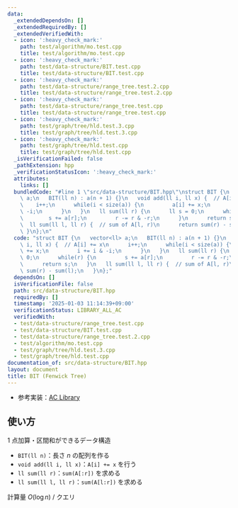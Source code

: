```yaml
---
data:
  _extendedDependsOn: []
  _extendedRequiredBy: []
  _extendedVerifiedWith:
  - icon: ':heavy_check_mark:'
    path: test/algorithm/mo.test.cpp
    title: test/algorithm/mo.test.cpp
  - icon: ':heavy_check_mark:'
    path: test/data-structure/BIT.test.cpp
    title: test/data-structure/BIT.test.cpp
  - icon: ':heavy_check_mark:'
    path: test/data-structure/range_tree.test.2.cpp
    title: test/data-structure/range_tree.test.2.cpp
  - icon: ':heavy_check_mark:'
    path: test/data-structure/range_tree.test.cpp
    title: test/data-structure/range_tree.test.cpp
  - icon: ':heavy_check_mark:'
    path: test/graph/tree/hld.test.3.cpp
    title: test/graph/tree/hld.test.3.cpp
  - icon: ':heavy_check_mark:'
    path: test/graph/tree/hld.test.cpp
    title: test/graph/tree/hld.test.cpp
  _isVerificationFailed: false
  _pathExtension: hpp
  _verificationStatusIcon: ':heavy_check_mark:'
  attributes:
    links: []
  bundledCode: "#line 1 \"src/data-structure/BIT.hpp\"\nstruct BIT {\n   vector<ll>\
    \ a;\n   BIT(ll n) : a(n + 1) {}\n   void add(ll i, ll x) {  // A[i] += x\n  \
    \    i++;\n      while(i < size(a)) {\n         a[i] += x;\n         i += i &\
    \ -i;\n      }\n   }\n   ll sum(ll r) {\n      ll s = 0;\n      while(r) {\n \
    \        s += a[r];\n         r -= r & -r;\n      }\n      return s;\n   }\n \
    \  ll sum(ll l, ll r) {  // sum of A[l, r)\n      return sum(r) - sum(l);\n  \
    \ }\n};\n"
  code: "struct BIT {\n   vector<ll> a;\n   BIT(ll n) : a(n + 1) {}\n   void add(ll\
    \ i, ll x) {  // A[i] += x\n      i++;\n      while(i < size(a)) {\n         a[i]\
    \ += x;\n         i += i & -i;\n      }\n   }\n   ll sum(ll r) {\n      ll s =\
    \ 0;\n      while(r) {\n         s += a[r];\n         r -= r & -r;\n      }\n\
    \      return s;\n   }\n   ll sum(ll l, ll r) {  // sum of A[l, r)\n      return\
    \ sum(r) - sum(l);\n   }\n};"
  dependsOn: []
  isVerificationFile: false
  path: src/data-structure/BIT.hpp
  requiredBy: []
  timestamp: '2025-01-03 11:14:39+09:00'
  verificationStatus: LIBRARY_ALL_AC
  verifiedWith:
  - test/data-structure/range_tree.test.cpp
  - test/data-structure/BIT.test.cpp
  - test/data-structure/range_tree.test.2.cpp
  - test/algorithm/mo.test.cpp
  - test/graph/tree/hld.test.3.cpp
  - test/graph/tree/hld.test.cpp
documentation_of: src/data-structure/BIT.hpp
layout: document
title: BIT (Fenwick Tree)
---
```


- 参考実装：[AC Library](https://github.com/atcoder/ac-library/blob/8250de484ae0ab597391db58040a602e0dc1a419/atcoder/fenwicktree.hpp)

## 使い方

1 点加算・区間和ができるデータ構造

- `BIT(ll n)`：長さ $n$ の配列を作る
- `void add(ll i, ll x)`：`A[i] += x` を行う
- `ll sum(ll r)`：`sum(A[:r])` を求める
- `ll sum(ll l, ll r)`：`sum(A[l:r])` を求める

計算量 $O(\log n)$ / クエリ
